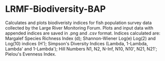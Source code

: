 # LRMF-Biodiversity-BAP
Calculates and plots biodiveristy indices for fish population survey data collected by the Large River Monitoring Forum.  Plots and input data with appended indices are saved in .png and .csv format.  Indices calculated are: Margalef Species Richness Index (d); Shannon-Wiener Log(e) Log(2) and Log(10) indices (H');  Simpson's Diversity Indices (Lambda, 1-Lambda, Lambda' and 1-Lambda'); Hill Numbers N1, N2, N-Inf, N10, N10', N21, N21'; Pielou's Evenness Index.
